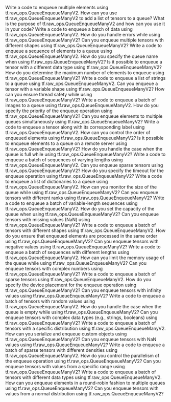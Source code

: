 Write a code to enqueue multiple elements using tf.raw_ops.QueueEnqueueManyV2.
How can you use tf.raw_ops.QueueEnqueueManyV2 to add a list of tensors to a queue?
What is the purpose of tf.raw_ops.QueueEnqueueManyV2 and how can you use it in your code?
Write a code to enqueue a batch of data using tf.raw_ops.QueueEnqueueManyV2.
How do you handle errors while using tf.raw_ops.QueueEnqueueManyV2?
Can you enqueue multiple tensors with different shapes using tf.raw_ops.QueueEnqueueManyV2?
Write a code to enqueue a sequence of elements to a queue using tf.raw_ops.QueueEnqueueManyV2.
How do you specify the queue name when using tf.raw_ops.QueueEnqueueManyV2?
Is it possible to enqueue a tensor with a different data type using tf.raw_ops.QueueEnqueueManyV2?
How do you determine the maximum number of elements to enqueue using tf.raw_ops.QueueEnqueueManyV2?
Write a code to enqueue a list of strings to a queue using tf.raw_ops.QueueEnqueueManyV2.
Can you enqueue a tensor with a variable shape using tf.raw_ops.QueueEnqueueManyV2?
How can you ensure thread safety while using tf.raw_ops.QueueEnqueueManyV2?
Write a code to enqueue a batch of images to a queue using tf.raw_ops.QueueEnqueueManyV2.
How do you specify the priority of the enqueue operation using tf.raw_ops.QueueEnqueueManyV2?
Can you enqueue elements to multiple queues simultaneously using tf.raw_ops.QueueEnqueueManyV2?
Write a code to enqueue a tensor along with its corresponding label using tf.raw_ops.QueueEnqueueManyV2.
How can you control the order of enqueued elements using tf.raw_ops.QueueEnqueueManyV2?
Is it possible to enqueue elements to a queue on a remote server using tf.raw_ops.QueueEnqueueManyV2?
How do you handle the case when the queue is full while using tf.raw_ops.QueueEnqueueManyV2?
Write a code to enqueue a batch of sequences of varying lengths using tf.raw_ops.QueueEnqueueManyV2.
Can you enqueue sparse tensors using tf.raw_ops.QueueEnqueueManyV2?
How do you specify the timeout for the enqueue operation using tf.raw_ops.QueueEnqueueManyV2?
Write a code to enqueue a list of dictionaries to a queue using tf.raw_ops.QueueEnqueueManyV2.
How can you monitor the size of the queue while using tf.raw_ops.QueueEnqueueManyV2?
Can you enqueue tensors with different ranks using tf.raw_ops.QueueEnqueueManyV2?
Write a code to enqueue a batch of variable-length sequences using tf.raw_ops.QueueEnqueueManyV2.
How do you set the capacity of the queue when using tf.raw_ops.QueueEnqueueManyV2?
Can you enqueue tensors with missing values (NaN) using tf.raw_ops.QueueEnqueueManyV2?
Write a code to enqueue a batch of tensors with different shapes using tf.raw_ops.QueueEnqueueManyV2.
How do you ensure that enqueued elements are processed in the same order using tf.raw_ops.QueueEnqueueManyV2?
Can you enqueue tensors with negative values using tf.raw_ops.QueueEnqueueManyV2?
Write a code to enqueue a batch of sequences with different lengths using tf.raw_ops.QueueEnqueueManyV2.
How can you limit the memory usage of the queue while using tf.raw_ops.QueueEnqueueManyV2?
Can you enqueue tensors with complex numbers using tf.raw_ops.QueueEnqueueManyV2?
Write a code to enqueue a batch of sparse tensors using tf.raw_ops.QueueEnqueueManyV2.
How do you specify the device placement for the enqueue operation using tf.raw_ops.QueueEnqueueManyV2?
Can you enqueue tensors with infinity values using tf.raw_ops.QueueEnqueueManyV2?
Write a code to enqueue a batch of tensors with random values using tf.raw_ops.QueueEnqueueManyV2.
How do you handle the case when the queue is empty while using tf.raw_ops.QueueEnqueueManyV2?
Can you enqueue tensors with complex data types (e.g., strings, booleans) using tf.raw_ops.QueueEnqueueManyV2?
Write a code to enqueue a batch of tensors with a specific distribution using tf.raw_ops.QueueEnqueueManyV2.
How can you serialize and enqueue custom objects using tf.raw_ops.QueueEnqueueManyV2?
Can you enqueue tensors with NaN values using tf.raw_ops.QueueEnqueueManyV2?
Write a code to enqueue a batch of sparse tensors with different densities using tf.raw_ops.QueueEnqueueManyV2.
How do you control the parallelism of the enqueue operation using tf.raw_ops.QueueEnqueueManyV2?
Can you enqueue tensors with values from a specific range using tf.raw_ops.QueueEnqueueManyV2?
Write a code to enqueue a batch of tensors with different data types using tf.raw_ops.QueueEnqueueManyV2.
How can you enqueue elements in a round-robin fashion to multiple queues using tf.raw_ops.QueueEnqueueManyV2?
Can you enqueue tensors with values from a normal distribution using tf.raw_ops.QueueEnqueueManyV2?